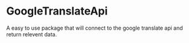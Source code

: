 # GoogleTranslateApi
A easy to use package that will connect to the google translate api and return relevent data.
